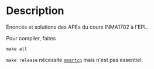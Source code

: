 Description
===========

Énoncés et solutions des APEs du cours INMA1702 à l'EPL.

Pour compiler, faites

    make all
`make release` nécessite
[`smartcp`](https://github.com/blegat/smartcp)
mais n'est pas essentiel.
